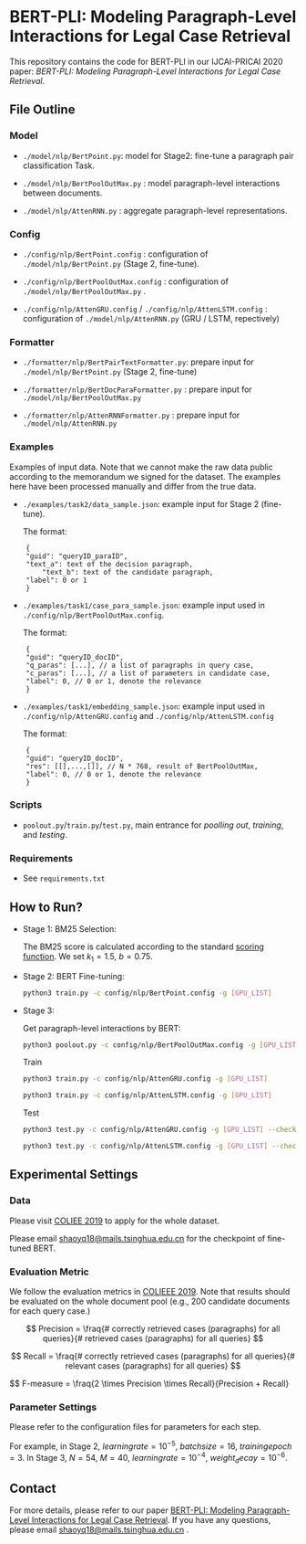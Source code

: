 # BERT-PLI: Modeling Paragraph-Level Interactions for Legal Case Retrieval

This repository contains the code for BERT-PLI in our IJCAI-PRICAI 2020 paper: *BERT-PLI: Modeling Paragraph-Level Interactions for Legal Case Retrieval*. 

## File Outline

### Model

- ``./model/nlp/BertPoint.py``: model for Stage2: fine-tune a paragraph pair classification Task. 

- ``./model/nlp/BertPoolOutMax.py`` : model paragraph-level interactions between documents.

- ``./model/nlp/AttenRNN.py`` : aggregate paragraph-level representations. 

### Config

- ``./config/nlp/BertPoint.config`` : configuration of ``./model/nlp/BertPoint.py`` (Stage 2, fine-tune). 

- ``./config/nlp/BertPoolOutMax.config`` : configuration of ``./model/nlp/BertPoolOutMax.py`` .

- ``./config/nlp/AttenGRU.config`` / ``./config/nlp/AttenLSTM.config`` : configuration of ``./model/nlp/AttenRNN.py`` (GRU / LSTM, repectively)


### Formatter

- ``./formatter/nlp/BertPairTextFormatter.py``: prepare input for ``./model/nlp/BertPoint.py`` (Stage 2, fine-tune)

- ``./formatter/nlp/BertDocParaFormatter.py`` : prepare input for ``./model/nlp/BertPoolOutMax.py``

- ``./formatter/nlp/AttenRNNFormatter.py`` : prepare input for ``./model/nlp/AttenRNN.py`` 


### Examples

Examples of input data. Note that we cannot make the raw data public according to the memorandum we signed for the dataset. The examples here have been processed manually and differ from the true data.

- ``./examples/task2/data_sample.json``: example input for Stage 2 (fine-tune).

    The format:

```
    {
	"guid": "queryID_paraID",
	"text_a": text of the decision paragraph,
        "text_b": text of the candidate paragraph,
	"label": 0 or 1 
    }
```

- ``./examples/task1/case_para_sample.json``: example input used in ``./config/nlp/BertPoolOutMax.config``. 

    The format:

```
    {
	"guid": "queryID_docID",
	"q_paras": [...], // a list of paragraphs in query case,
	"c_paras": [...], // a list of parameters in candidate case,
	"label": 0, // 0 or 1, denote the relevance
    }
```

- ``./examples/task1/embedding_sample.json``: example input used in ``./config/nlp/AttenGRU.config`` and ``./config/nlp/AttenLSTM.config``

    The format:

```
    {
	"guid": "queryID_docID",
	"res": [[],...,[]], // N * 768, result of BertPoolOutMax,
	"label": 0, // 0 or 1, denote the relevance
    }
```

### Scripts

- ``poolout.py``/``train.py``/``test.py``, main entrance for *poolling out*, *training*, and *testing*.

### Requirements

- See ``requirements.txt``

## How to Run?

- Stage 1: BM25 Selection:

    The BM25 score is calculated according to the standard [scoring function](https://en.wikipedia.org/wiki/Okapi_BM25). We set $k_1=1.5$, $b=0.75$. 

- Stage 2: BERT Fine-tuning:

    ```bash
    python3 train.py -c config/nlp/BertPoint.config -g [GPU_LIST]
    ```

- Stage 3: 

    Get paragraph-level interactions by BERT: 

    ```bash
    python3 poolout.py -c config/nlp/BertPoolOutMax.config -g [GPU_LIST] --checkpoint [path of Bert checkpoint] --result [path to save results] 
    ```
    Train

    ```bash
    python3 train.py -c config/nlp/AttenGRU.config -g [GPU_LIST] 

    python3 train.py -c config/nlp/AttenLSTM.config -g [GPU_LIST]
    ```

    Test

    ```bash
    python3 test.py -c config/nlp/AttenGRU.config -g [GPU_LIST] --checkpoint [path of model checkpoint] --result [path to save results] 

    python3 test.py -c config/nlp/AttenLSTM.config -g [GPU_LIST] --checkpoint [path of Bert checkpoint] --result [path to save results] 
    ```


## Experimental Settings

### Data

Please visit [COLIEE 2019](https://sites.ualberta.ca/~rabelo/COLIEE2019/) to apply for the whole dataset. 

Please email shaoyq18@mails.tsinghua.edu.cn for the checkpoint of fine-tuned BERT. 

### Evaluation Metric

We follow the evaluation metrics in [COLIEEE 2019](https://sites.ualberta.ca/~rabelo/COLIEE2019/). Note that results should be evaluated on the whole document pool (e.g., 200 candidate documents for each query case.)

$$ Precision = \fraq{# correctly retrieved cases (paragraphs) for all queries}{# retrieved cases (paragraphs) for all queries} $$

$$ Recall = \fraq{# correctly retrieved cases (paragraphs) for all queries}{# relevant cases (paragraphs) for all queries} $$ 

$$ F-measure = \fraq{2 \times Precision \times Recall}{Precision + Recall}

### Parameter Settings

Please refer to the configuration files for parameters for each step. 

For example, in Stage 2, $learning rate = 10^{-5}$, $batch size = 16$, $training epoch = 3$. In Stage 3, $N=54$, $M=40$, $learning rate=10^{-4}$, $weight_decay=10^{-6}$.


## Contact
For more details, please refer to our paper [BERT-PLI: Modeling Paragraph-Level Interactions for Legal Case Retrieval](https://www.ijcai.org/Proceedings/2020/0484.pdf). 
If you have any questions, please email shaoyq18@mails.tsinghua.edu.cn . 
